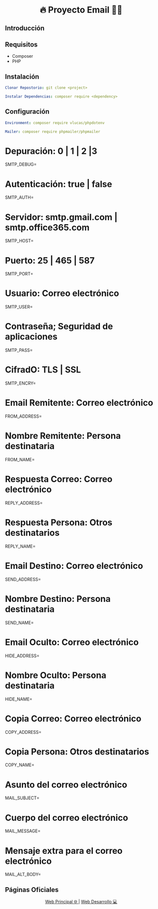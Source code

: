 <h1 align="center">🔥 Proyecto Email 🧑‍💻</h1>

## Introducción


## Requisitos
* Composer
* PHP

## Instalación
```yml
Clonar Repostorio: git clone <project>
```
```yml
Instalar Dependencias: composer require <dependency>
```

## Configuración
```yml
Environment: composer require vlucas/phpdotenv
```
```yml
Mailer: composer require phpmailer/phpmailer
```

# Depuración: 0 | 1 | 2 |3
SMTP_DEBUG=
# Autenticación: true | false
SMTP_AUTH=
# Servidor: smtp.gmail.com | smtp.office365.com
SMTP_HOST=
# Puerto: 25 | 465 | 587
SMTP_PORT=
# Usuario: Correo electrónico
SMTP_USER=
# Contraseña; Seguridad de aplicaciones
SMTP_PASS=
# CifradO: TLS | SSL
SMTP_ENCRY=

# Email Remitente: Correo electrónico
FROM_ADDRESS=
# Nombre Remitente: Persona destinataria
FROM_NAME=
# Respuesta Correo: Correo electrónico
REPLY_ADDRESS=
# Respuesta Persona: Otros destinatarios
REPLY_NAME=

# Email Destino: Correo electrónico
SEND_ADDRESS=
# Nombre Destino: Persona destinataria
SEND_NAME=
# Email Oculto: Correo electrónico
HIDE_ADDRESS=
# Nombre Oculto: Persona destinataria
HIDE_NAME=
# Copia Correo: Correo electrónico
COPY_ADDRESS=
# Copia Persona: Otros destinatarios
COPY_NAME=

# Asunto del correo electrónico
MAIL_SUBJECT=
# Cuerpo del correo electrónico
MAIL_MESSAGE=
# Mensaje extra para el correo electrónico
MAIL_ALT_BODY=

## Páginas Oficiales
<div align="center">
    <a href="https://www.adisonjimenez.net" target="_blank">
        <span>Web Principal 🌐</span>
    </a>
    |
    <a href="https://www.engsoft.app" target="_blank">
        <span>Web Desarrollo 💻</span>
    </a>
</div>
